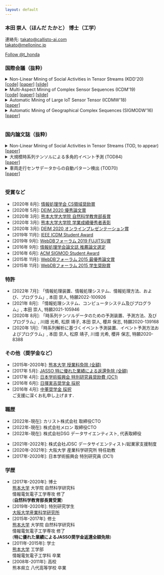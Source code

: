 ```yaml
---
layout: default
---
```


### 本田 崇人（ほんだ たかと） 博士（工学）
<!-- 株式会社メロン  
データサイエンティスト, 取締役CTO   -->
<!-- 株式会社Robot Consulting
AI開発アドバイザー -->

<!-- 大阪大学 産業科学研究所 特任助教   -->
連絡先: 
<takato@callisto-ai.com>  
<takato@melloninc.jp>  
<!-- Twitter -->
<a href="https://twitter.com/t_honda?ref_src=twsrc%5Etfw" class="twitter-follow-button" data-show-count="false">Follow @t_honda</a><script async src="https://platform.twitter.com/widgets.js" charset="utf-8"></script>

<!-- ### 所属
株式会社メロン 
〒113-0033
東京都文京区本郷1-33-4   -->

<!-- ### プロジェクト
- [車両走行データ解析](https://www.dm.sanken.osaka-u.ac.jp/industry/project_vehicle/)  
- [スマート工場プロジェクト](https://www.dm.sanken.osaka-u.ac.jp/industry/project_smart/)   -->

### 国際会議（抜粋）
<details>
<summary>
Non-Linear Mining of Social Activities in Tensor Streams (KDD'20)<br>
<a href="">[code]</a>
<a href="https://takatohonda.github.io/paper/paper-kdd20.pdf">[paper]</a>
<a href="">[slide]</a>
</summary>
Koki Kawabata, Yasuko Matsubara, Takato Honda, Yasushi Sakurai: <u>``Non-Linear Mining of Social Activities in Tensor Streams”</u>, In Proceedings of The 26th ACM SIGKDD Conference on Knowledge Discovery and Data Mining (KDD’20).
</details>

<details>
<summary>
Multi-Aspect Mining of Complex Sensor Sequences (ICDM'19)<br>
<a href="https://github.com/TakatoHonda/CubeMarker">[code]</a>
<a href="https://takatohonda.github.io/paper/paper-icdm19.pdf">[paper]</a>
<a href="https://takatohonda.github.io/slide/slide-icdm19.pdf">[slide]</a>
</summary>
Takato Honda, Yasuko Matsubara, Ryo Neyama, Mutsumi Abe, Yasushi Sakurai: <u>``Multi-Aspect Mining of Complex Sensor Sequences”</u>, IEEE International Conference on Data Mining (ICDM), pp. 299-308, Beijing, China, November 8-11, 2019 (Regular paper) (Acceptance ratio 9.08%).
</details>

<details>
<summary>
Automatic Mining of Large IoT Sensor Tensor (ICDMW'18)<br>
<a href="https://ieeexplore.ieee.org/document/8637498">[paper]</a>
</summary>
Takato Honda, Yasuko Matsubara, Yasushi Sakurai: <u>``Automatic Mining of Large IoT Sensor Tensor"</u>, IEEE International Conference on Data Mining (ICDM) Ph.D. Forum, Singapore, November 17-20, 2018.
</details>

<details>
<summary>
Automatic Mining of Geographical Complex Sequences (SIGMODW'16)<br>
<a href="https://dl.acm.org/citation.cfm?doid=2926693.2929903">[paper]</a>
</summary>
Takato Honda: <u>``TrailMarker: Automatic Mining of Geographical Complex Sequences"</u>, ACM SIGMOD International Conference on Management of Data (SIGMOD), Ph.D. Symposium, San Francisco, USA, June 2016. 
</details>
<br>

### 国内論文誌（抜粋）
<details>
<summary>
Non-Linear Mining of Social Activities in Tensor Streams (TOD, to appear)<br>
<a href="https://ipsj.ixsq.nii.ac.jp/ej/index.php?active_action=repository_view_main_item_detail&page_id=13&block_id=8&item_id=202955&item_no=1">[paper]</a>
</summary>
Koki Kawabata, Yasuko Matsubara, Takato Honda and Yasushi Sakurai: “Non-Linear Mining of Social Activities in Tensor Streams”, 情報処理学会論文誌:データベース, to appear.
</details>

<details>
<summary>
大規模時系列テンソルによる多角的イベント予測 (TOD84)<br>
<a href="https://ipsj.ixsq.nii.ac.jp/ej/index.php?active_action=repository_view_main_item_detail&page_id=13&block_id=8&item_id=202955&item_no=1">[paper]</a>
</summary>
本田 崇人, 松原 靖子, 川畑 光希, 櫻井 保志: “大規模時系列テンソルによる多角的イベント予測”, 情報処理学会論文誌:データベース, Vol. 13, No. 1, pp. 8-19, 2020年1月.
</details>

<details>
<summary>
車両走行センサデータからの自動パターン検出 (TOD70)<br>
<a href="https://ipsj.ixsq.nii.ac.jp/ej/?action=pages_view_main&active_action=repository_view_main_item_detail&item_id=174796&item_no=1&page_id=13&block_id=8">[paper]</a>
</summary>
本田 崇人, 松原 靖子, 根山 亮, 櫻井 保志: “車両走行センサデータからの自動パターン検出”, 情報処理学会論文誌:データベース, Vol. 9, No. 3, pp. 1-13, 2016年9月.
</details><br>

### 受賞など
- \[2020年 8月\]: [情報処理学会 CS領域奨励賞](https://www.ipsj.or.jp/award/cs-award-2020.html)
- \[2020年 5月\]: [DEIM 2020 優秀論文賞](https://db-event.jpn.org/deim2020/post/awards.html)  
- \[2020年 3月\]: [熊本大学大学院 自然科学教育部長賞](https://takatohonda.github.io/jp)  
 - \[2020年 3月\]: [熊本大学大学院 学業成績優秀者表彰](https://takatohonda.github.io/jp)  
- \[2020年 3月\]: [DEIM 2020 オンラインプレゼンテーション賞](https://db-event.jpn.org/deim2020/post/awards.html)  
- \[2019年 11月\]: [IEEE ICDM Student Award](https://takatohonda.github.io/jp)  
- \[2019年 9月\]: [WebDBフォーラム 2019 FUJITSU賞](https://db-event.jpn.org/webdbf2019/award.html)  
- \[2016年 9月\]: [情報処理学会論文誌 推薦論文選定](https://ipsj.ixsq.nii.ac.jp/ej/?action=pages_view_main&active_action=repository_view_main_item_detail&item_id=174796&item_no=1&page_id=13&block_id=8)  
- \[2016年 6月\]: [ACM SIGMOD Student Award](https://takatohonda.github.io/jp)  
- \[2015年 11月\]: [WebDBフォーラム 2015 最優秀論文賞](https://www.ipsj.or.jp/award/webdb-award2.html)  
- \[2015年 11月\]: [WebDBフォーラム 2015 学生奨励賞](https://db-event.jpn.org/webdbf2015/award.php)  

### 特許
<!-- - \[2022年 4月\]: 「情報処理システム、コンピュータシステム及びプログラム」, 本田 崇人, 特願2021-105946   -->
- \[2022年 7月\]: 「情報処理装置、情報処理システム、情報処理方法、および、プログラム」, 本田 崇人, 特願2022-100926  
- \[2021年 8月\]: 「情報処理システム、コンピュータシステム及びプログラム」, 本田 崇人, 特願2021-105946  
- \[2020年 8月\]: 「時系列テンソルデータのための予測装置、予測方法、及びプログラム」,
川畑 光希, 松原 靖子, 本田 崇人, 櫻井 保志,
特願2020-139168  
- \[2020年 1月\]:「時系列解析に基づくイベント予測装置、イベント予測方法およびプログラム」,
本田 崇人, 松原 靖子, 川畑 光希, 櫻井 保志,
特願2020-8388  

### その他（奨学金など）
- \[2015年-2020年\]: [熊本大学 授業料免除 (全額)](https://takatohonda.github.io/jp)  
- \[2017年 5月\]: [JASSO 特に優れた業績による返還免除 (全額)](https://www.jasso.go.jp/shogakukin/taiyochu/gyosekimenjyo/index.html)  
- \[2017年 4月\]: [日本学術振興会 特別研究員奨励費 (DC1)](https://www.jsps.go.jp/j-pd/pd_gaiyo.html)  
- \[2016年 6月\]: [日揮実吉奨学金 採択](http://www.jgcs.or.jp)  
- \[2016年 4月\]: [中董奨学金 採択](https://www.nakashima-foundation.org/scholarship/)  
ご支援に深くお礼申し上げます．  

### 職歴
- \[2022年-現在\]: カリスト株式会社 取締役CTO
- \[2022年-現在\]: 株式会社メロン 取締役CTO
- \[2022年-現在\]: 株式会社DSG データサイエンティスト, 代表取締役
<!-- - \[2022年-現在\]: 株式会社Robot Consulting AI開発アドバイザー -->
- \[2021年-2022年\]: 株式会社JDSC データサイエンティスト/起業家支援制度
- \[2020年-2021年\]: 大阪大学 産業科学研究所 特任助教
- \[2017年-2020年\]: 日本学術振興会 特別研究員 (DC1)

### 学歴
- \[2017年-2020年\]: 博士  
    [熊本大学](https://www.kumamoto-u.ac.jp/) 大学院 自然科学研究科  
    情報電気電子工学専攻 修了  
    (**自然科学教育部長賞受賞**)
- \[2019年-2020年\]: 特別研究学生  
    [大阪大学産業科学研究所](https://www.sanken.osaka-u.ac.jp)  
- \[2015年-2017年\]: 修士  
    [熊本大学](https://www.kumamoto-u.ac.jp/) 大学院 自然科学研究科  
    情報電気電子工学専攻 修了  
    (**特に優れた業績によるJASSO奨学金返還全額免除**)
- \[2011年-2015年\]: 学士  
    [熊本大学](https://www.kumamoto-u.ac.jp/) 工学部  
    情報電気電子工学科 卒業  
- \[2008年-2011年\]: 高校  
    熊本県立 八代高等学校 卒業  
